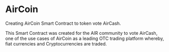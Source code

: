 # AirCoin
Creating AirCoin Smart Contract to token vote AirCash.

This Smart Contract was created for the AIR community to vote AirCash, one of the use cases of AirCoin as a leading OTC trading platform whereby, fiat currencies and Cryptocurrencies are traded.
